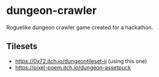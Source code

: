 # dungeon-crawler
Roguelike dungeon crawler game created for a hackathon.

## Tilesets
- https://0x72.itch.io/dungeontileset-ii (using this one)
- https://pixel-poem.itch.io/dungeon-assetpuck

